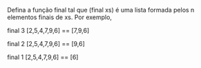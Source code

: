 Defina a função final tal que (final xs) é uma lista formada pelos n elementos finais de xs. Por exemplo,

final 3 [2,5,4,7,9,6] == [7,9,6]

final 2 [2,5,4,7,9,6] == [9,6]

final 1 [2,5,4,7,9,6] == [6]
